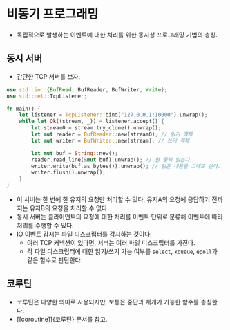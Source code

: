 # 비동기 프로그래밍

* 독립적으로 발생하는 이벤트에 대한 처리를 위한 동시성 프로그래밍 기법의 총칭.

## 동시 서버

* 간단한 TCP 서버를 보자.

```rust
use std::io::{BufRead, BufReader, BufWriter, Write};
use std::net::TcpListener;

fn main() {
    let listener = TcpListener::bind("127.0.0.1:10000").unwrap();
    while let Ok((stream, _)) = listener.accept() {
        let stream0 = stream.try_clone().unwrap();
        let mut reader = BufReader::new(stream0); // 읽기 객체
        let mut writer = BufWriter::new(stream); // 쓰기 객체

        let mut buf = String::new();
        reader.read_line(&mut buf).unwrap(); // 한 줄씩 읽는다.
        writer.write(buf.as_bytes()).unwrap(); // 읽은 내용을 그대로 쓴다.
        writer.flush().unwrap();
    }
}
```

* 이 서버는 한 번에 한 유저의 요청만 처리할 수 있다. 유저A의 요청에 응답하기 전까지는 유저B의 요청을 처리할 수 없다.
* 동시 서버는 클라이언트의 요청에 대한 처리를 이벤트 단위로 분류해 이벤트에 따라 처리를 수행할 수 있다.
* IO 이벤트 감시는 파일 디스크립터를 감시하는 것이다:
  * 여러 TCP 커넥션이 있다면, 서버는 여러 파일 디스크립터를 가진다.
  * 각 파일 디스크립터에 대한 읽기/쓰기 가능 여부를 `select`, `kqueue`, `epoll`과 같은 함수로 판단한다.

## 코루틴

* 코루틴은 다양한 의미로 사용되지만, 보통은 중단과 재개가 가능한 함수를 총칭한다.
* [[coroutine]]{코루틴} 문서를 참고.
